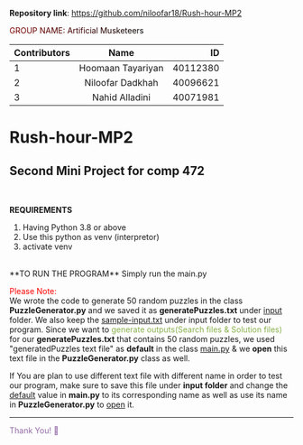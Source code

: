 **Repository link**: https://github.com/niloofar18/Rush-hour-MP2

<span style="background-image: linear-gradient(to left, black, maroon); -webkit-background-clip: text;
  color: transparent;">GROUP NAME: Artificial Musketeers</span>
<br>

|Contributors|Name|ID|
|:----|:-----:|-----:|
|1|Hoomaan Tayariyan|40112380|
|2|Niloofar Dadkhah|40096621|
|3|Nahid Alladini|40071981|


# Rush-hour-MP2
Second Mini Project for comp 472
------------

<br>

**REQUIREMENTS**
1. Having Python 3.8 or above
2. Use this python as venv (interpretor)
3. activate venv
<br>
**TO RUN THE PROGRAM**
Simply run the main.py

<span style="color:red">Please Note:</span> <br> We wrote the code to generate 50 random puzzles in the class **PuzzleGenerator.py** and we saved it as **generatePuzzles.txt** under <U>input</U> folder. 
We also keep the <U>sample-input.txt</U> under input folder to test our program.
Since we want to <span style="color:rgb(136,176,75)">generate outputs(Search files & Solution files)</span> for our **generatePuzzles.txt** that contains 50 random puzzles, we used "generatedPuzzles text file" as **default** in the class <U>main.py</U> & we **open** this text file in the **PuzzleGenerator.py** class as well.

If You are plan to use different text file with different name in order to test our program, make sure to save this file under **input folder** and change the <U>default</U> value in **main.py** to its corresponding name as well as use its name in **PuzzleGenerator.py** to <U>open</U> it.

---------------

<span style="color:rgb(146,106,166)"> Thank You! &#128578;</span>
